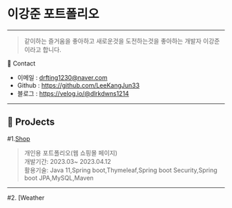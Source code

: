 # 이강준 포트폴리오
---------------------
> 같이하는 즐거움을 좋아하고 새로운것을 도전하는것을 좋아하는 개발자 이강준이라고 합니다.


:open_hands: Contact
- 이메일 : drfting1230@naver.com
- Github : https://github.com/LeeKangJun33
- 블로그 : https://velog.io/@dlrkdwns1214
----------------------------------------------

:bookmark_tabs: ProJects
----------------------------------------------
#1.[Shop](https://github.com/LeeKangJun33/shop)
> 개인용 포트폴리오(웹 쇼핑몰 페이지)<br>
> 개발기간: 2023.03~ 2023.04.12<br/>
> 활용기술: Java 11,Spring boot,Thymeleaf,Spring boot Security,Spring boot JPA,MySQL,Maven
----------------------------------------------

#2. [Weather
